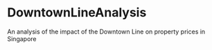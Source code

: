 # DowntownLineAnalysis
An analysis of the impact of the Downtown Line on property prices in Singapore
